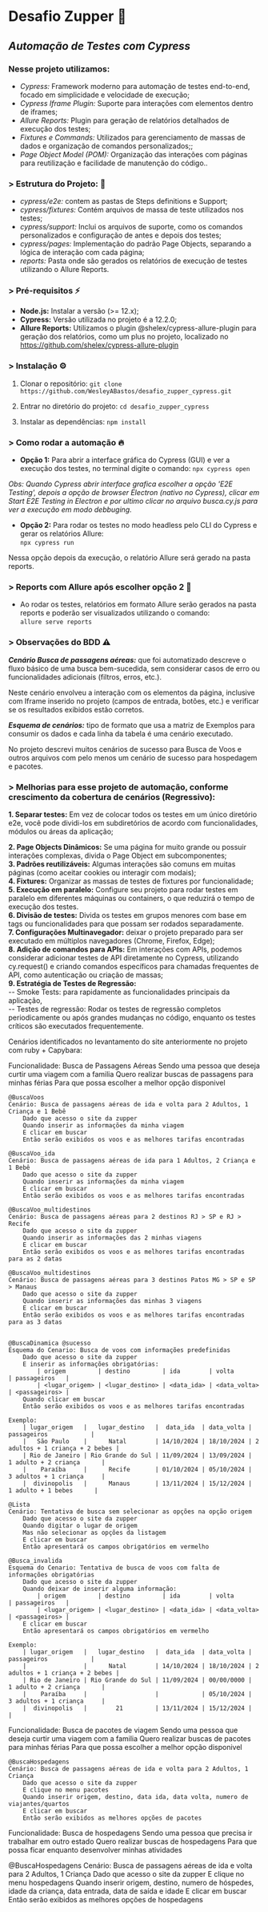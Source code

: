 # Desafio Zupper 🚀

## *Automação de Testes com Cypress* 

### Nesse projeto utilizamos: 

* *Cypress:* Framework moderno para automação de testes end-to-end, focado em simplicidade e velocidade de execução;
* *Cypress Iframe Plugin:* Suporte para interações com elementos dentro de iframes;
* *Allure Reports:* Plugin para geração de relatórios detalhados de execução dos testes;
* *Fixtures e Commands:* Utilizados para gerenciamento de massas de dados e organização de comandos personalizados;;
* *Page Object Model (POM):* Organização das interações com páginas para reutilização e facilidade de manutenção do código..

### > Estrutura do Projeto: 📂

- *cypress/e2e:* contem as pastas de Steps definitions e Support;
- *cypress/fixtures:* Contém arquivos de massa de teste utilizados nos testes;
- *cypress/support:* Inclui os arquivos de suporte, como os comandos personalizados e configuração de antes e depois dos testes;
- *cypress/pages:* Implementação do padrão Page Objects, separando a lógica de interação com cada página;
- *reports:* Pasta onde são gerados os relatórios de execução de testes utilizando o Allure Reports.

### > Pré-requisitos ⚡

- **Node.js:** Instalar a versão (>= 12.x);
- **Cypress:** Versão utilizada no projeto é a 12.2.0;
- **Allure Reports:** Utilizamos o plugin @shelex/cypress-allure-plugin para geração dos relatórios, como um plus no projeto, localizado no https://github.com/shelex/cypress-allure-plugin


### > Instalação ⚙️

1. Clonar o repositório:
  ``git clone https://github.com/WesleyABastos/desafio_zupper_cypress.git``

2. Entrar no diretório do projeto:
  ``cd desafio_zupper_cypress``

3. Instalar as dependências:
  ``npm install``

### > Como rodar a automação 🔥

- **Opção 1:** Para abrir a interface gráfica do Cypress (GUI) e ver a execução dos testes, no terminal digite o comando:
  ``npx cypress open``

*Obs: Quando Cypress abrir interface grafica escolher a opção 'E2E Testing', depois a opção de browser Electron (nativo no Cypress), clicar em Start E2E Testing in Electron e por ultimo clicar no arquivo busca.cy.js para ver a execução em modo debbuging.*


- **Opção 2:** Para rodar os testes no modo headless pelo CLI do Cypress e gerar os relatórios Allure:  
  `npx cypress run`

Nessa opção depois da execução, o relatório Allure será gerado na pasta reports.  

### > Reports com Allure após escolher opção 2 📂

- Ao rodar os testes, relatórios em formato Allure serão gerados na pasta reports e poderão ser visualizados utilizando o comando:   
  ``allure serve reports``


### > **Observações do BDD ⚠️**

***Cenário Busca de passagens aéreas:*** que foi automatizado descreve o fluxo básico de uma busca bem-sucedida, sem considerar casos de erro ou funcionalidades adicionais (filtros, erros, etc.).

Neste cenário envolveu a interação com os elementos da página, inclusive com Iframe inserido no projeto (campos de entrada, botões, etc.) e verificar se os resultados exibidos estão corretos.

***Esquema de cenários:*** tipo de formato que usa a matriz de Exemplos para consumir os dados e cada linha da tabela é uma cenário executado. 

No projeto descrevi muitos cenários de sucesso para Busca de Voos e outros arquivos com pelo menos um cenário de sucesso para hospedagem e pacotes.

### > Melhorias para esse projeto de automação, conforme crescimento da cobertura de cenários (Regressivo): 

  **1. Separar testes:** Em vez de colocar todos os testes em um único diretório e2e, você pode dividi-los em subdiretórios de acordo com funcionalidades, módulos ou áreas da aplicação;  

  **2. Page Objects Dinâmicos:** Se uma página for muito grande ou possuir interações complexas, divida o Page Object em subcomponentes;  
  **3. Padrões reutilizáveis:** Algumas interações são comuns em muitas páginas (como aceitar cookies ou interagir com modais);  
  **4. Fixtures:** Organizar as massas de testes de fixtures por funcionalidade;  
  **5. Execução em paralelo:** Configure seu projeto para rodar testes em paralelo em diferentes máquinas ou containers, o que reduzirá o tempo de execução dos testes.  
  **6. Divisão de testes:** Divida os testes em grupos menores com base em tags ou funcionalidades para que possam ser rodados separadamente.  
  **7. Configurações Multinavegador:** deixar o projeto preparado para ser executado em múltiplos navegadores (Chrome, Firefox, Edge);  
  **8. Adição de comandos para APIs:** Em interações com APIs, podemos considerar adicionar testes de API diretamente no Cypress, utilizando cy.request() e criando comandos específicos para chamadas frequentes de API, como autenticação ou criação de massas;  
  **9. Estratégia de Testes de Regressão:**  
  -- Smoke Tests: para rapidamente as funcionalidades principais da aplicação,  
  -- Testes de regressão: Rodar os testes de regressão completos periodicamente ou após grandes mudanças no código, enquanto os testes críticos são executados frequentemente. 




  Cenários identificados no levantamento do site anteriormente no projeto com ruby + Capybara: 

Funcionalidade: Busca de Passagens Aéreas
    Sendo uma pessoa que deseja curtir uma viagem com a familia
    Quero realizar buscas de passagens para minhas férias
    Para que possa escolher a melhor opção disponivel  

    @BuscaVoos
    Cenário: Busca de passagens aéreas de ida e volta para 2 Adultos, 1 Criança e 1 Bebê
        Dado que acesso o site da zupper
        Quando inserir as informações da minha viagem
        E clicar em buscar
        Então serão exibidos os voos e as melhores tarifas encontradas

    @BuscaVoo_ida
    Cenário: Busca de passagens aéreas de ida para 1 Adultos, 2 Criança e 1 Bebê
        Dado que acesso o site da zupper
        Quando inserir as informações da minha viagem
        E clicar em buscar
        Então serão exibidos os voos e as melhores tarifas encontradas

    @BuscaVoo_multidestinos
    Cenário: Busca de passagens aéreas para 2 destinos RJ > SP e RJ > Recife 
        Dado que acesso o site da zupper
        Quando inserir as informações das 2 minhas viagens
        E clicar em buscar
        Então serão exibidos os voos e as melhores tarifas encontradas para as 2 datas

    @BuscaVoo_multidestinos
    Cenário: Busca de passagens aéreas para 3 destinos Patos MG > SP e SP > Manaus 
        Dado que acesso o site da zupper
        Quando inserir as informações das minhas 3 viagens
        E clicar em buscar
        Então serão exibidos os voos e as melhores tarifas encontradas para as 3 datas


    @BuscaDinamica @sucesso
    Esquema do Cenario: Busca de voos com informações predefinidas
        Dado que acesso o site da zupper
        E inserir as informações obrigatórias:
            | origem         | destino         | ida        | volta        | passageiros   |
            | <lugar_origem> | <lugar_destino> | <data_ida> | <data_volta> | <passageiros> |
        Quando clicar em buscar
        Então serão exibidos os voos e as melhores tarifas encontradas

    Exemplo:
        | lugar_origem   |   lugar_destino   |  data_ida  | data_volta |          passageiros            |
        |   São Paulo    |      Natal        | 14/10/2024 | 18/10/2024 | 2 adultos + 1 criança + 2 bebes |
        | Rio de Janeiro | Rio Grande do Sul | 11/09/2024 | 13/09/2024 |       1 adulto + 2 criança      |
        |    Paraíba     |      Recife       | 01/10/2024 | 05/10/2024 |       3 adultos + 1 criança     |
        |  divinopolis   |      Manaus       | 13/11/2024 | 15/12/2024 |         1 adulto + 1 bebes      |
    
    @Lista
    Cenário: Tentativa de busca sem selecionar as opções na opção origem 
        Dado que acesso o site da zupper
        Quando digitar o lugar de origem
        Mas não selecionar as opções da listagem
        E clicar em buscar
        Então apresentará os campos obrigatórios em vermelho
    
    @Busca_invalida
    Esquema do Cenario: Tentativa de busca de voos com falta de informações obrigatórias 
        Dado que acesso o site da zupper
        Quando deixar de inserir alguma informação:
            | origem         | destino         | ida        | volta        | passageiros   |
            | <lugar_origem> | <lugar_destino> | <data_ida> | <data_volta> | <passageiros> |
        E clicar em buscar
        Então apresentará os campos obrigatórios em vermelho

    Exemplo:
        | lugar_origem   |   lugar_destino   |  data_ida  | data_volta |          passageiros            |
        |                |      Natal        | 14/10/2024 | 18/10/2024 | 2 adultos + 1 criança + 2 bebes |
        | Rio de Janeiro | Rio Grande do Sul | 11/09/2024 | 00/00/0000 |       1 adulto + 2 criança      |
        |    Paraíba     |                   |            | 05/10/2024 |       3 adultos + 1 criança     |
        |  divinopolis   |        21         | 13/11/2024 | 15/12/2024 |                                 |

  
Funcionalidade: Busca de pacotes de viagem
    Sendo uma pessoa que deseja curtir uma viagem com a familia
    Quero realizar buscas de pacotes para minhas férias
    Para que possa escolher a melhor opção disponivel   

    @BuscaHospedagens
    Cenário: Busca de passagens aéreas de ida e volta para 2 Adultos, 1 Criança
        Dado que acesso o site da zupper
        E clique no menu pacotes
        Quando inserir origem, destino, data ida, data volta, numero de viajantes/quartos 
        E clicar em buscar
        Então serão exibidos as melhores opções de pacotes


Funcionalidade: Busca de hospedagens
  Sendo uma pessoa que precisa ir trabalhar em outro estado
  Quero realizar buscas de hospedagens
  Para que possa ficar enquanto desenvolver minhas atividades  

  @BuscaHospedagens
  Cenário: Busca de passagens aéreas de ida e volta para 2 Adultos, 1 Criança
      Dado que acesso o site da zupper
      E clique no menu hospedagens
      Quando inserir origem, destino, numero de hóspedes, idade da criança, data entrada, data de saída e idade 
      E clicar em buscar
      Então serão exibidos as melhores opções de hospedagens